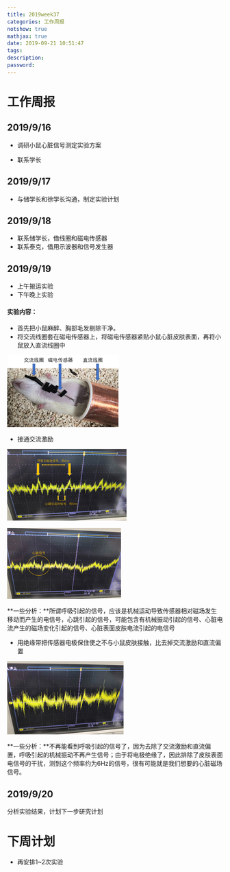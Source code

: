 ```yaml
---
title: 2019week37
categories: 工作周报
notshow: true
mathjax: true
date: 2019-09-21 10:51:47
tags:
description:
password:
---
```


<!-- more -->

# 工作周报

## 2019/9/16

- 调研小鼠心脏信号测定实验方案

- 联系学长



## 2019/9/17

- 与储学长和徐学长沟通，制定实验计划



## 2019/9/18

- 联系储学长，借线圈和磁电传感器
- 联系泰克，借用示波器和信号发生器



## 2019/9/19

- 上午搬运实验
- 下午晚上实验

#### 实验内容：

- 首先把小鼠麻醉、胸部毛发剔除干净。
- 将交流线圈套在磁电传感器上，将磁电传感器紧贴小鼠心脏皮肤表面，再将小鼠放入直流线圈中

![1569035294403](2019week37/1569035294403.png)

- 接通交流激励

![1569035345686](2019week37/1569035345686.png)

![1569035355345](2019week37/1569035355345.png)

**一些分析：**所谓呼吸引起的信号，应该是机械运动导致传感器相对磁场发生移动而产生的电信号，心跳引起的信号，可能包含有机械振动引起的信号、心脏电流产生的磁场变化引起的信号、心脏表面皮肤电流引起的电信号

- 用绝缘带把传感器电极保住使之不与小鼠皮肤接触，比去掉交流激励和直流偏置

![1569035395697](2019week37/1569035395697.png)

**一些分析：**不再能看到呼吸引起的信号了，因为去除了交流激励和直流偏置，呼吸引起的机械振动不再产生信号；由于将电极绝缘了，因此排除了皮肤表面电信号的干扰，测到这个频率约为6Hz的信号，很有可能就是我们想要的心脏磁场信号。



## 2019/9/20

分析实验结果，计划下一步研究计划



# 下周计划

- 再安排1~2次实验